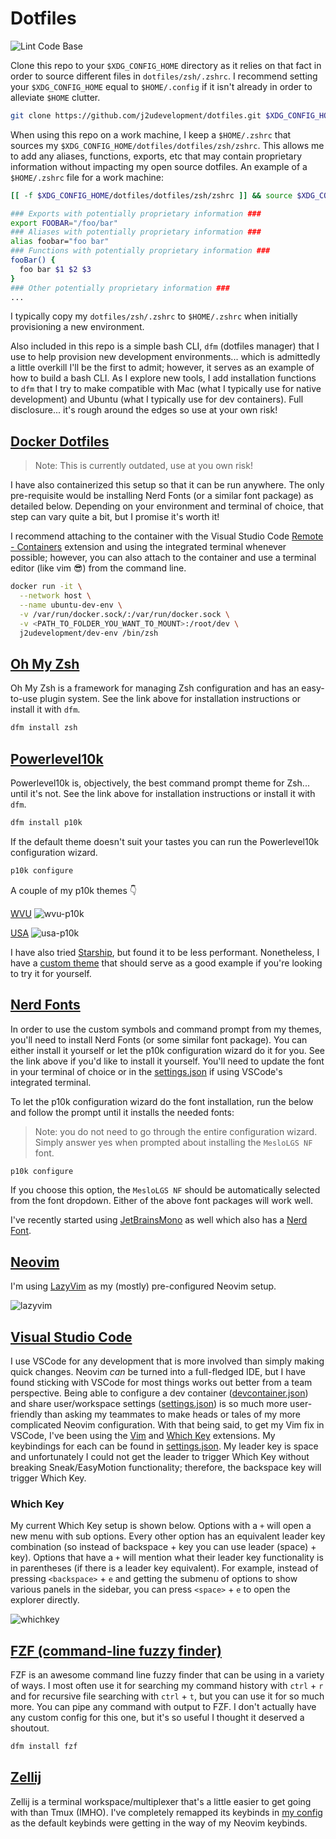 # Dotfiles

![Lint Code Base](https://github.com/j2udevelopment/dotfiles/workflows/Lint%20Code%20Base/badge.svg)

Clone this repo to your `$XDG_CONFIG_HOME` directory as it relies on that fact
in order to source different files in `dotfiles/zsh/.zshrc`. I recommend setting
your `$XDG_CONFIG_HOME` equal to `$HOME/.config` if it isn't already in order to
alleviate `$HOME` clutter.

```zsh
git clone https://github.com/j2udevelopment/dotfiles.git $XDG_CONFIG_HOME
```

When using this repo on a work machine, I keep a `$HOME/.zshrc` that sources my
`$XDG_CONFIG_HOME/dotfiles/dotfiles/zsh/zshrc`. This allows me to add any
aliases, functions, exports, etc that may contain proprietary information
without impacting my open source dotfiles. An example of a `$HOME/.zshrc` file
for a work machine:

```zsh
[[ -f $XDG_CONFIG_HOME/dotfiles/dotfiles/zsh/zshrc ]] && source $XDG_CONFIG_HOME/dotfiles/dotfiles/zsh/zshrc

### Exports with potentially proprietary information ###
export FOOBAR="/foo/bar"
### Aliases with potentially proprietary information ###
alias foobar="foo bar"
### Functions with potentially proprietary information ###
fooBar() {
  foo bar $1 $2 $3
}
### Other potentially proprietary information ###
...
```

I typically copy my `dotfiles/zsh/.zshrc` to `$HOME/.zshrc` when initially
provisioning a new environment.

Also included in this repo is a simple bash CLI, `dfm` (dotfiles manager) that I
use to help provision new development environments... which is admittedly a
little overkill I'll be the first to admit; however, it serves as an example of
how to build a bash CLI. As I explore new tools, I add installation functions to
`dfm` that I try to make compatible with Mac (what I typically use for native
development) and Ubuntu (what I typically use for dev containers). Full
disclosure... it's rough around the edges so use at your own risk!

## [Docker Dotfiles](https://hub.docker.com/repository/docker/j2udevelopment/dev-env)

> Note: This is currently outdated, use at you own risk!

I have also containerized this setup so that it can be run anywhere. The only
pre-requisite would be installing Nerd Fonts (or a similar font package) as
detailed below. Depending on your environment and terminal of choice, that step
can vary quite a bit, but I promise it's worth it!

I recommend attaching to the container with the Visual Studio Code
[Remote - Containers](https://marketplace.visualstudio.com/items?itemName=ms-vscode-remote.remote-containers)
extension and using the integrated terminal whenever possible; however, you can
also attach to the container and use a terminal editor (like vim 😎) from the
command line.

```bash
docker run -it \
  --network host \
  --name ubuntu-dev-env \
  -v /var/run/docker.sock/:/var/run/docker.sock \
  -v <PATH_TO_FOLDER_YOU_WANT_TO_MOUNT>:/root/dev \
  j2udevelopment/dev-env /bin/zsh
```

## [Oh My Zsh](https://ohmyz.sh/)

Oh My Zsh is a framework for managing Zsh configuration and has an easy-to-use
plugin system. See the link above for installation instructions or install it
with `dfm`.

```zsh
dfm install zsh
```

## [Powerlevel10k](https://github.com/romkatv/powerlevel10k)

Powerlevel10k is, objectively, the best command prompt theme for Zsh... until
it's not. See the link above for installation instructions or install it with
`dfm`.

```zsh
dfm install p10k
```

If the default theme doesn't suit your tastes you can run the Powerlevel10k
configuration wizard.

```zsh
p10k configure
```

A couple of my p10k themes 👇

[WVU](dotfiles/p10k/wvu-p10k.zsh) ![wvu-p10k](assets/wvu-p10k.png)

[USA](dotfiles/p10k/usa-p10k.zsh) ![usa-p10k](assets/usa-p10k.png)

I have also tried [Starship](https://starship.rs/), but found it to be less
performant. Nonetheless, I have a
[custom theme](dotfiles/starship/starship.toml) that should serve as a good
example if you're looking to try it for yourself.

## [Nerd Fonts](https://github.com/ryanoasis/nerd-fonts)

In order to use the custom symbols and command prompt from my themes, you'll
need to install Nerd Fonts (or some similar font package). You can either
install it yourself or let the p10k configuration wizard do it for you. See the
link above if you'd like to install it yourself. You'll need to update the font
in your terminal of choice or in the
[settings.json](dotfiles/vscode/settings.json) if using VSCode's integrated
terminal.

To let the p10k configuration wizard do the font installation, run the below and
follow the prompt until it installs the needed fonts:

> Note: you do not need to go through the entire configuration wizard. Simply
> answer yes when prompted about installing the `MesloLGS NF` font.

```zsh
p10k configure
```

If you choose this option, the `MesloLGS NF` should be automatically selected
from the font dropdown. Either of the above font packages will work well.

I've recently started using [JetBrainsMono](https://www.jetbrains.com/lp/mono/)
as well which also has a
[Nerd Font](https://github.com/ryanoasis/nerd-fonts/releases/download/v2.3.3/JetBrainsMono.zip).

## [Neovim](https://neovim.io/)

I'm using [LazyVim](https://www.lazyvim.org/) as my (mostly) pre-configured
Neovim setup.

![lazyvim](assets/lazyvim.png)

## [Visual Studio Code](https://code.visualstudio.com/)

I use VSCode for any development that is more involved than simply making quick
changes. Neovim _can_ be turned into a full-fledged IDE, but I have found
sticking with VSCode for most things works out better from a team perspective.
Being able to configure a dev container
([devcontainer.json](https://code.visualstudio.com/docs/remote/devcontainerjson-reference))
and share user/workspace settings
([settings.json](https://code.visualstudio.com/docs/getstarted/settings#_settings-file-locations))
is so much more user-friendly than asking my teammates to make heads or tales of
my more complicated Neovim configuration. With that being said, to get my Vim
fix in VSCode, I've been using the
[Vim](https://marketplace.visualstudio.com/items?itemName=vscodevim.vim) and
[Which Key](https://marketplace.visualstudio.com/items?itemName=VSpaceCode.whichkey)
extensions. My keybindings for each can be found in
[settings.json](dotfiles/vscode/settings.json). My leader key is space and
unfortunately I could not get the leader to trigger Which Key without breaking
Sneak/EasyMotion functionality; therefore, the backspace key will trigger Which
Key.

### Which Key

My current Which Key setup is shown below. Options with a `+` will open a new
menu with sub options. Every other option has an equivalent leader key
combination (so instead of backspace + key you can use leader (space) + key).
Options that have a `+` will mention what their leader key functionality is in
parentheses (if there is a leader key equivalent). For example, instead of
pressing `<backspace>` + `e` and getting the submenu of options to show various
panels in the sidebar, you can press `<space>` + `e` to open the explorer
directly.

![whichkey](assets/whichkey-example.png)

## [FZF (command-line fuzzy finder)](https://github.com/junegunn/fzf)

FZF is an awesome command line fuzzy finder that can be using in a variety of
ways. I most often use it for searching my command history with `ctrl` + `r` and
for recursive file searching with `ctrl` + `t`, but you can use it for so much
more. You can pipe any command with output to FZF. I don't actually have any
custom config for this one, but it's so useful I thought it deserved a shoutout.

```zsh
dfm install fzf
```

## [Zellij](https://zellij.dev/)

Zellij is a terminal workspace/multiplexer that's a little easier to get going
with than Tmux (IMHO). I've completely remapped its keybinds in
[my config](dotfiles/zellij/config.kdl) as the default keybinds were getting in
the way of my Neovim keybinds.
